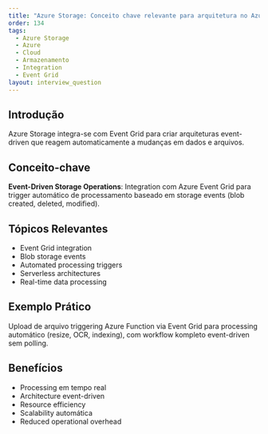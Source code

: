```yaml
---
title: "Azure Storage: Conceito chave relevante para arquitetura no Azure"
order: 134
tags:
  - Azure Storage
  - Azure
  - Cloud
  - Armazenamento
  - Integration
  - Event Grid
layout: interview_question
---
```


## Introdução

Azure Storage integra-se com Event Grid para criar arquiteturas event-driven que reagem automaticamente a mudanças em dados e arquivos.

## Conceito-chave

**Event-Driven Storage Operations**: Integration com Azure Event Grid para trigger automático de processamento baseado em storage events (blob created, deleted, modified).

## Tópicos Relevantes

- Event Grid integration
- Blob storage events
- Automated processing triggers
- Serverless architectures
- Real-time data processing

## Exemplo Prático

Upload de arquivo triggering Azure Function via Event Grid para processing automático (resize, OCR, indexing), com workflow kompleto event-driven sem polling.

## Benefícios

- Processing em tempo real
- Architecture event-driven
- Resource efficiency
- Scalability automática
- Reduced operational overhead
